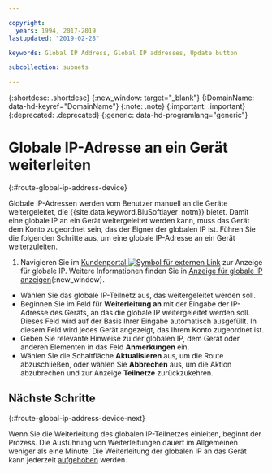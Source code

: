 ```yaml
---

copyright:
  years: 1994, 2017-2019
lastupdated: "2019-02-28"

keywords: Global IP Address, Global IP addresses, Update button

subcollection: subnets

---
```


{:shortdesc: .shortdesc}
{:new_window: target="_blank"}
{:DomainName: data-hd-keyref="DomainName"}
{:note: .note}
{:important: .important}
{:deprecated: .deprecated}
{:generic: data-hd-programlang="generic"}

# Globale IP-Adresse an ein Gerät weiterleiten
{:#route-global-ip-address-device}

Globale IP-Adressen werden vom Benutzer manuell an die Geräte weitergeleitet, die {{site.data.keyword.BluSoftlayer_notm}} bietet. Damit eine globale IP an ein Gerät weitergeleitet werden kann, muss das Gerät dem Konto zugeordnet sein, das der Eigner der globalen IP ist. Führen Sie die folgenden Schritte aus, um eine globale IP-Adresse an ein Gerät weiterzuleiten.

1. Navigieren Sie im [Kundenportal ![Symbol für externen Link](../../icons/launch-glyph.svg "Symbol für externen Link")](https://{DomainName}/) zur Anzeige für globale IP. Weitere Informationen finden Sie in [Anzeige für globale IP anzeigen](/docs/infrastructure/subnets?topic=subnets-display-the-global-ip-screen){:new_window}.
* Wählen Sie das globale IP-Teilnetz aus, das weitergeleitet werden soll.
* Beginnen Sie im Feld für **Weiterleitung an** mit der Eingabe der IP-Adresse des Geräts, an das die globale IP weitergeleitet werden soll. Dieses Feld wird auf der Basis Ihrer Eingabe automatisch ausgefüllt. In diesem Feld wird jedes Gerät angezeigt, das Ihrem Konto zugeordnet ist.
* Geben Sie relevante Hinweise zu der globalen IP, dem Gerät oder anderen Elementen in das Feld **Anmerkungen** ein.
* Wählen Sie die Schaltfläche **Aktualisieren** aus, um die Route abzuschließen, oder wählen Sie **Abbrechen** aus, um die Aktion abzubrechen und zur Anzeige **Teilnetze** zurückzukehren.

## Nächste Schritte
{:#route-global-ip-address-device-next}

Wenn Sie die Weiterleitung des globalen IP-Teilnetzes einleiten, beginnt der Prozess. Die Ausführung von Weiterleitungen dauert im Allgemeinen weniger als eine Minute. Die Weiterleitung der globalen IP an das Gerät kann jederzeit [aufgehoben](/docs/infrastructure/subnets?topic=subnets-unroute-a-global-ip-address-from-a-device) werden.

